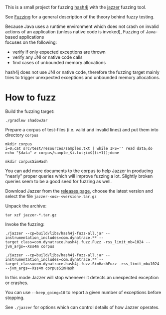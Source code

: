 This is a small project for fuzzing [hash4j](https://github.com/dynatrace-oss/hash4j) with the [jazzer](https://github.com/CodeIntelligenceTesting/jazzer/) fuzzing tool.

See [Fuzzing](https://en.wikipedia.org/wiki/Fuzzing) for a general description of the theory behind fuzzy testing.

Because Java uses a runtime environment which does not crash on invalid actions of an 
application (unless native code is invoked), Fuzzing of Java-based applications  
focuses on the following:

* verify if only expected exceptions are thrown
* verify any JNI or native code calls 
* find cases of unbounded memory allocations

hash4j does not use JNI or native code, therefore the fuzzing target mainly
tries to trigger unexpected exceptions and unbounded memory allocations.

# How to fuzz

Build the fuzzing target:

    ./gradlew shadowJar

Prepare a corpus of test-files (i.e. valid and invalid lines) and put them
into directory `corpus`

    mkdir corpus
    i=0;cat src/test/resources/samples.txt | while IFS='' read data;do echo "$data" > corpus/sample_$i.txt;i=$((i+1));done

    mkdir corpusSimHash

You can add more documents to the corpus to help Jazzer in producing "nearly" 
proper queries which will improve fuzzing a lot. Slightly broken queries
seem to be a good seed for fuzzing as well.

Download Jazzer from the [releases page](https://github.com/CodeIntelligenceTesting/jazzer/releases), 
choose the latest version and select the file `jazzer-<os>-<version>.tar.gz`

Unpack the archive:

    tar xzf jazzer-*.tar.gz

Invoke the fuzzing:

    ./jazzer --cp=build/libs/hash4j-fuzz-all.jar --instrumentation_includes=com.dynatrace.** --target_class=com.dynatrace.hash4j.fuzz.Fuzz -rss_limit_mb=1024 --jvm_args=-Xss4m corpus

    ./jazzer --cp=build/libs/hash4j-fuzz-all.jar --instrumentation_includes=com.dynatrace.** --target_class=com.dynatrace.hash4j.fuzz.SimHashFuzz -rss_limit_mb=1024 --jvm_args=-Xss4m corpusSimHash

In this mode Jazzer will stop whenever it detects an unexpected exception 
or crashes.

You can use `--keep_going=10` to report a given number of exceptions before stopping.

See `./jazzer` for options which can control details of how Jazzer operates.
